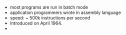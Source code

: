 - most programs are run in batch mode
- application programmers wrote in assembly language
- speed: ~ 500k instructions per second
- Introduced on April 1964.
-